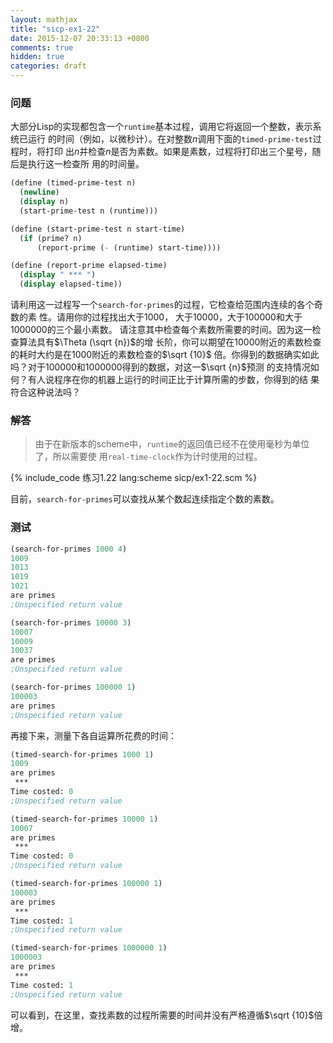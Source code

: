 ```yaml
---
layout: mathjax
title: "sicp-ex1-22"
date: 2015-12-07 20:33:13 +0800
comments: true
hidden: true
categories: draft
---
```


### 问题

大部分Lisp的实现都包含一个`runtime`基本过程，调用它将返回一个整数，表示系统已运行
的时间（例如，以微秒计）。在对整数$n$调用下面的`timed-prime-test`过程时，将打印
出$n$并检查$n$是否为素数。如果是素数，过程将打印出三个星号，随后是执行这一检查所
用的时间量。

``` scheme
(define (timed-prime-test n)
  (newline)
  (display n)
  (start-prime-test n (runtime)))

(define (start-prime-test n start-time)
  (if (prime? n)
      (report-prime (- (runtime) start-time))))

(define (report-prime elapsed-time)
  (display " *** ")
  (display elapsed-time))
```

请利用这一过程写一个`search-for-primes`的过程，它检查给范围内连续的各个奇数的素
性。请用你的过程找出大于1000， 大于10000，大于100000和大于1000000的三个最小素数。
请注意其中检查每个素数所需要的时间。因为这一检查算法具有$\Theta (\sqrt {n})$的增
长阶，你可以期望在10000附近的素数检查的耗时大约是在1000附近的素数检查的$\sqrt {10}$
倍。你得到的数据确实如此吗？对于100000和1000000得到的数据，对这一$\sqrt {n}$预测
的支持情况如何？有人说程序在你的机器上运行的时间正比于计算所需的步数，你得到的结
果符合这种说法吗？

### 解答

> 由于在新版本的scheme中，`runtime`的返回值已经不在使用毫秒为单位了，所以需要使
   用`real-time-clock`作为计时使用的过程。

{% include_code 练习1.22 lang:scheme sicp/ex1-22.scm %}

目前，`search-for-primes`可以查找从某个数起连续指定个数的素数。

### 测试

``` scheme
(search-for-primes 1000 4)
1009
1013
1019
1021
are primes
;Unspecified return value

(search-for-primes 10000 3)
10007
10009
10037
are primes
;Unspecified return value

(search-for-primes 100000 1)
100003
are primes
;Unspecified return value
```

再接下来，测量下各自运算所花费的时间：

``` scheme
(timed-search-for-primes 1000 1)
1009
are primes
 *** 
Time costed: 0
;Unspecified return value

(timed-search-for-primes 10000 1)
10007
are primes
 *** 
Time costed: 0
;Unspecified return value

(timed-search-for-primes 100000 1)
100003
are primes
 *** 
Time costed: 1
;Unspecified return value

(timed-search-for-primes 1000000 1)
1000003
are primes
 *** 
Time costed: 1
;Unspecified return value
```

可以看到，在这里，查找素数的过程所需要的时间并没有严格遵循$\sqrt {10}$倍增。
